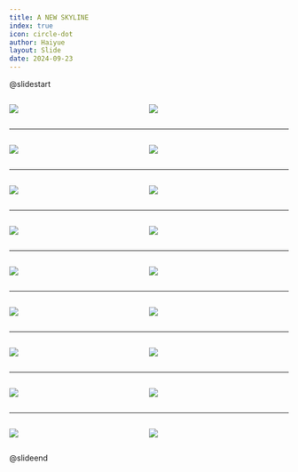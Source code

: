```yaml
---
title: A NEW SKYLINE
index: true
icon: circle-dot
author: Haiyue
layout: Slide
date: 2024-09-23
---
```

 
@slidestart

<div style="display:flex">
<div style="flex:1">

![](https://raw.githubusercontent.com/yclord/reading/refs/heads/master/english/Level-T/A%20NEW%20SKYLINE/001.webp)
</div>
<div style="flex:1">

![](https://raw.githubusercontent.com/yclord/reading/refs/heads/master/english/Level-T/A%20NEW%20SKYLINE/002.webp)
</div>
</div>

---

<div style="display:flex">
<div style="flex:1">

![](https://raw.githubusercontent.com/yclord/reading/refs/heads/master/english/Level-T/A%20NEW%20SKYLINE/003.webp)
</div>
<div style="flex:1">

![](https://raw.githubusercontent.com/yclord/reading/refs/heads/master/english/Level-T/A%20NEW%20SKYLINE/004.webp)
</div>
</div>

---

<div style="display:flex">
<div style="flex:1">

![](https://raw.githubusercontent.com/yclord/reading/refs/heads/master/english/Level-T/A%20NEW%20SKYLINE/005.webp)
</div>
<div style="flex:1">

![](https://raw.githubusercontent.com/yclord/reading/refs/heads/master/english/Level-T/A%20NEW%20SKYLINE/006.webp)
</div>
</div>

---

<div style="display:flex">
<div style="flex:1">

![](https://raw.githubusercontent.com/yclord/reading/refs/heads/master/english/Level-T/A%20NEW%20SKYLINE/007.webp)
</div>
<div style="flex:1">

![](https://raw.githubusercontent.com/yclord/reading/refs/heads/master/english/Level-T/A%20NEW%20SKYLINE/008.webp)
</div>
</div>

---

<div style="display:flex">
<div style="flex:1">

![](https://raw.githubusercontent.com/yclord/reading/refs/heads/master/english/Level-T/A%20NEW%20SKYLINE/009.webp)
</div>
<div style="flex:1">

![](https://raw.githubusercontent.com/yclord/reading/refs/heads/master/english/Level-T/A%20NEW%20SKYLINE/010.webp)
</div>
</div>

---

<div style="display:flex">
<div style="flex:1">

![](https://raw.githubusercontent.com/yclord/reading/refs/heads/master/english/Level-T/A%20NEW%20SKYLINE/011.webp)
</div>
<div style="flex:1">

![](https://raw.githubusercontent.com/yclord/reading/refs/heads/master/english/Level-T/A%20NEW%20SKYLINE/012.webp)
</div>
</div>

---

<div style="display:flex">
<div style="flex:1">

![](https://raw.githubusercontent.com/yclord/reading/refs/heads/master/english/Level-T/A%20NEW%20SKYLINE/013.webp)
</div>
<div style="flex:1">

![](https://raw.githubusercontent.com/yclord/reading/refs/heads/master/english/Level-T/A%20NEW%20SKYLINE/014.webp)
</div>
</div>

---

<div style="display:flex">
<div style="flex:1">

![](https://raw.githubusercontent.com/yclord/reading/refs/heads/master/english/Level-T/A%20NEW%20SKYLINE/015.webp)
</div>
<div style="flex:1">

![](https://raw.githubusercontent.com/yclord/reading/refs/heads/master/english/Level-T/A%20NEW%20SKYLINE/016.webp)
</div>
</div>

---

<div style="display:flex">
<div style="flex:1">

![](https://raw.githubusercontent.com/yclord/reading/refs/heads/master/english/Level-T/A%20NEW%20SKYLINE/017.webp)
</div>
<div style="flex:1">

![](https://raw.githubusercontent.com/yclord/reading/refs/heads/master/english/Level-T/A%20NEW%20SKYLINE/018.webp)
</div>
</div>

@slideend